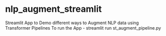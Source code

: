 # nlp_augment_streamlit
Streamlit App to Demo different ways to Augment NLP data using Transformer Pipelines
To run the App - streamlit run st_augment_pipeline.py
